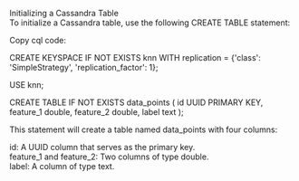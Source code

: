 Initializing a Cassandra Table  
To initialize a Cassandra table, use the following CREATE TABLE statement:
 
Copy cql code:  

CREATE KEYSPACE IF NOT EXISTS knn
WITH replication = {'class': 'SimpleStrategy', 'replication_factor': 1};  

USE knn;

CREATE TABLE IF NOT EXISTS data_points (
id UUID PRIMARY KEY,
feature_1 double,
feature_2 double,
label text
);  

This statement will create a table named data_points with four columns:

id: A UUID column that serves as the primary key.  
feature_1 and feature_2: Two columns of type double.  
label: A column of type text.  